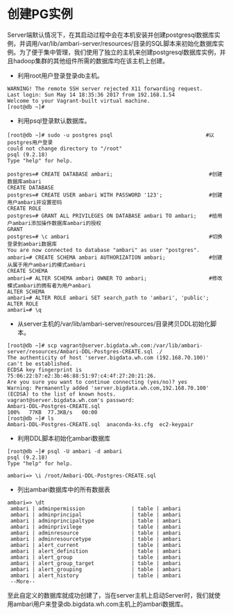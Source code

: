 # 创建PG实例

Server端默认情况下，在其启动过程中会在本机安装并创建postgresql数据库实例，并调用/var/lib/ambari-server/resources/目录的SQL脚本来初始化数据库实例。为了便于集中管理，我们使用了独立的主机来创建postgresql数据库实例，并且hadoop集群的其他组件所需的数据库均在该主机上创建。

* 利用root用户登录登录db主机。

```
WARNING! The remote SSH server rejected X11 forwarding request.
Last login: Sun May 14 18:35:36 2017 from 192.168.1.54
Welcome to your Vagrant-built virtual machine.
[root@db ~]#
```

* 利用psql登录默认数据库。

```
[root@db ~]# sudo -u postgres psql                              #以postgres用户登录
could not change directory to "/root"
psql (9.2.18)
Type "help" for help.

postgres=# CREATE DATABASE ambari;                               #创建数据库ambari
CREATE DATABASE
postgres=# CREATE USER ambari WITH PASSWORD '123';               #创建用户ambari并设置密码
CREATE ROLE
postgres=# GRANT ALL PRIVILEGES ON DATABASE ambari TO ambari;    #给用户ambari添加操作数据库ambari的授权
GRANT
postgres=# \c ambari                                             #切换登录到ambari数据库
You are now connected to database "ambari" as user "postgres".
ambari=# CREATE SCHEMA ambari AUTHORIZATION ambari;              #创建从属于用户ambari的模式ambari
CREATE SCHEMA
ambari=# ALTER SCHEMA ambari OWNER TO ambari;                    #修改模式ambari的拥有者为用户ambari
ALTER SCHEMA
ambari=# ALTER ROLE ambari SET search_path to 'ambari', 'public';
ALTER ROLE
ambari=# \q
```

* 从server主机的/var/lib/ambari-server/resources/目录拷贝DDL初始化脚本。

```
[root@db ~]# scp vagrant@server.bigdata.wh.com:/var/lib/ambari-server/resources/Ambari-DDL-Postgres-CREATE.sql ./
The authenticity of host 'server.bigdata.wh.com (192.168.70.100)' can't be established.
ECDSA key fingerprint is 75:06:22:b7:e2:3b:46:88:51:97:c4:4f:27:20:21:26.
Are you sure you want to continue connecting (yes/no)? yes
Warning: Permanently added 'server.bigdata.wh.com,192.168.70.100' (ECDSA) to the list of known hosts.
vagrant@server.bigdata.wh.com's password: 
Ambari-DDL-Postgres-CREATE.sql                                                       100%   77KB  77.3KB/s   00:00    
[root@db ~]# ls
Ambari-DDL-Postgres-CREATE.sql  anaconda-ks.cfg  ec2-keypair
```

* 利用DDL脚本初始化ambari数据库

```
[root@db ~]# psql -U ambari -d ambari
psql (9.2.18)
Type "help" for help.

ambari=> \i /root/Ambari-DDL-Postgres-CREATE.sql
```

* 列出ambari数据库中的所有数据表

```
ambari=> \dt
 ambari | adminpermission               | table | ambari
 ambari | adminprincipal                | table | ambari
 ambari | adminprincipaltype            | table | ambari
 ambari | adminprivilege                | table | ambari
 ambari | adminresource                 | table | ambari
 ambari | adminresourcetype             | table | ambari
 ambari | alert_current                 | table | ambari
 ambari | alert_definition              | table | ambari
 ambari | alert_group                   | table | ambari
 ambari | alert_group_target            | table | ambari
 ambari | alert_grouping                | table | ambari
 ambari | alert_history                 | table | ambari
 --More--
```

至此自定义的数据库就成功创建了，当在server主机上启动Server时，我们就使用ambari用户来登录db.bigdata.wh.com主机上的ambari数据库。

